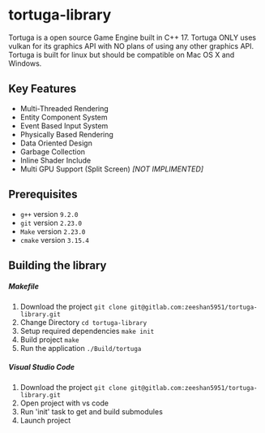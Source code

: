 # tortuga-library

Tortuga is a open source Game Engine built in C++ 17. Tortuga ONLY uses vulkan for its graphics API with NO plans of using any other graphics API. Tortuga is built for linux but should be compatible on Mac OS X and Windows.

## Key Features

* Multi-Threaded Rendering
* Entity Component System
* Event Based Input System
* Physically Based Rendering
* Data Oriented Design
* Garbage Collection
* Inline Shader Include
* Multi GPU Support (Split Screen) _[NOT IMPLIMENTED]_

## Prerequisites
* `g++` version `9.2.0`
* `git` version `2.23.0`
* `Make` version `2.23.0`
* `cmake` version `3.15.4`

## Building the library

##### Makefile

1. Download the project `git clone git@gitlab.com:zeeshan5951/tortuga-library.git`
2. Change Directory `cd tortuga-library`
3. Setup required dependencies `make init`
4. Build project `make`
5. Run the application `./Build/tortuga`

##### Visual Studio Code

1. Download the project `git clone git@gitlab.com:zeeshan5951/tortuga-library.git`
2. Open project with vs code
3. Run 'init' task to get and build submodules
4. Launch project